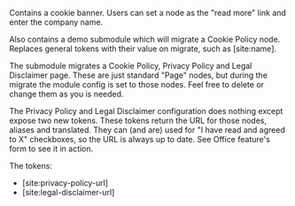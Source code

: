 Contains a cookie banner. Users can set a node as the "read more" link and 
enter the company name.

Also contains a demo submodule which will migrate a Cookie Policy node. 
Replaces general tokens with their value on migrate, such as [site:name].


The submodule migrates a Cookie Policy, Privacy Policy and Legal Disclaimer 
page. These are just standard "Page" nodes, but during the migrate the module
config is set to those nodes. Feel free to delete or change them as you is 
needed.

The Privacy Policy and Legal Disclaimer configuration does nothing except
expose two new tokens. These tokens return the URL for those nodes, aliases
and translated. They can (and are) used for "I have read and agreed to X" 
checkboxes, so the URL is always up to date. See Office feature's form to see
it in action.

The tokens:

- [site:privacy-policy-url]
- [site:legal-disclaimer-url]
